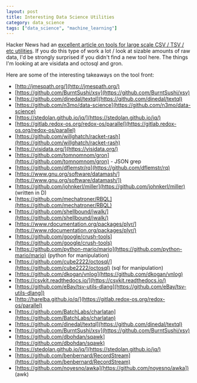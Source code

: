 ```yaml
---
layout: post
title: Interesting Data Science Utilities
category: data_science
tags: ["data_science", "machine_learning"]
---
```

Hacker News had an [excellent article on tools for large scale CSV / TSV / etc utilities](https://news.ycombinator.com/item?id=20848581).  If you do this type of work a lot / look at sizable amounts of raw data, I'd be strongly surprised if you didn't find a new tool here.  The things I'm looking at are visidata and octosql and gron.

Here are some of the interesting takeaways on the tool front:

* [http://jmespath.org/](http://jmespath.org/)
* [https://github.com/BurntSushi/xsv](https://github.com/BurntSushi/xsv)
* [https://github.com/dinedal/textql](https://github.com/dinedal/textql)
* [https://github.com/n3mo/data-science](https://github.com/n3mo/data-science)
* [https://stedolan.github.io/jq/](https://stedolan.github.io/jq/)
* [https://gitlab.redox-os.org/redox-os/parallel](https://gitlab.redox-os.org/redox-os/parallel)
* [https://github.com/willghatch/racket-rash](https://github.com/willghatch/racket-rash)
* [https://visidata.org/](https://visidata.org/)
* [https://github.com/tomnomnom/gron](https://github.com/tomnomnom/gron) - JSON grep
* [https://github.com/dflemstr/rq](https://github.com/dflemstr/rq)
* [https://www.gnu.org/software/datamash/](https://www.gnu.org/software/datamash/])
* [https://github.com/johnkerl/miller](https://github.com/johnkerl/miller) (written in D)
* [https://github.com/mechatroner/RBQL](https://github.com/mechatroner/RBQL)
* [https://github.com/shellbound/jwalk/](https://github.com/shellbound/jwalk/)
* [https://www.rdocumentation.org/packages/plyr/](https://www.rdocumentation.org/packages/plyr/)
* [https://github.com/google/crush-tools](https://github.com/google/crush-tools)
* [https://github.com/python-mario/mario](https://github.com/python-mario/mario) (python for manipulation)
* [https://github.com/cube2222/octosql/](https://github.com/cube2222/octosql) (sql for manipulation)
* [https://github.com/dkogan/vnlog](https://github.com/dkogan/vnlog)
* [https://csvkit.readthedocs.io/](https://csvkit.readthedocs.io/)
* [https://github.com/eBay/tsv-utils-dlang](https://github.com/eBay/tsv-utils-dlang])
* [http://harelba.github.io/q/](https://gitlab.redox-os.org/redox-os/parallel)
* [https://github.com/BatchLabs/charlatan](https://github.com/BatchLabs/charlatan)
* [https://github.com/dinedal/textql](https://github.com/dinedal/textql)
* [https://github.com/BurntSushi/xsv](https://github.com/BurntSushi/xsv)
* [https://github.com/dbohdan/sqawk](https://github.com/dbohdan/sqawk)
* [https://stedolan.github.io/jq/](https://stedolan.github.io/jq/)
* [https://github.com/benbernard/RecordStream](https://github.com/benbernard/RecordStream)
* [https://github.com/noyesno/awka](https://github.com/noyesno/awka]) (awk)
